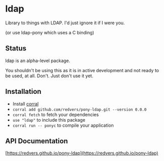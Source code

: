 # ldap

Library to things with LDAP. I'd just ignore it if I were you.

(or use ldap-pony which uses a C binding)

## Status

ldap is an alpha-level package.

You shouldn't be using this as it is in active development and not ready to be used, at all. Don't. Just don't use it yet.

## Installation

* Install [corral](https://github.com/ponylang/corral)
* `corral add github.com/redvers/pony-ldap.git --version 0.0.0`
* `corral fetch` to fetch your dependencies
* `use "ldap"` to include this package
* `corral run -- ponyc` to compile your application

## API Documentation

[https://redvers.github.io/pony-ldap](https://redvers.github.io/pony-ldap)
